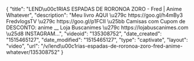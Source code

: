 {
    "title": "LEND\u00c1RIAS ESPADAS DE RORONOA ZORO - Fred | Anime Whatever",
    "description": "Meu livro AQUI \u279c https:\/\/goo.gl\/h4mBy3 FredvlogsTV \u279c https:\/\/goo.gl\/p1FCII \u25bb Camisas com Cupom de DESCONTO: anime __ Loja Buscanimes \u279c https:\/\/lojabuscanimes.com \u25d8 INSTAGRAM...",
    "videoid": "135308752",
    "date_created": "1515465127",
    "date_modified": "1515465127",
    "type": "captivate",
    "layout": "video",
    "url": "\/v\/lend\u00c1rias-espadas-de-roronoa-zoro-fred-anime-whatever\/135308752"
}